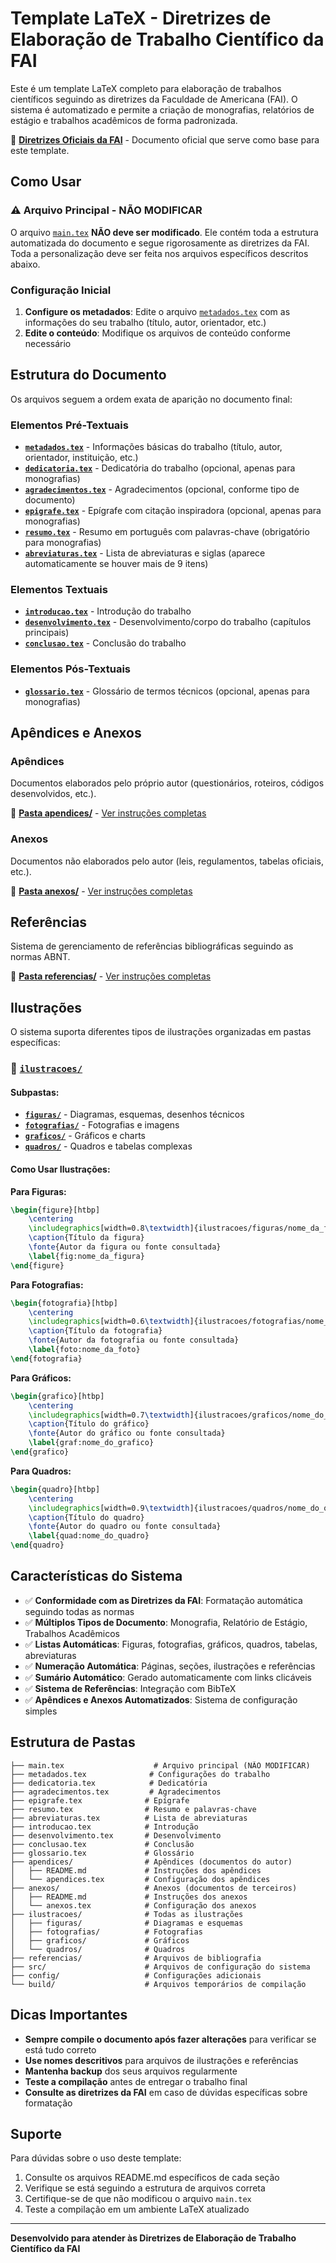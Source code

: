 # Template LaTeX - Diretrizes de Elaboração de Trabalho Científico da FAI

Este é um template LaTeX completo para elaboração de trabalhos científicos seguindo as diretrizes da Faculdade de Americana (FAI). O sistema é automatizado e permite a criação de monografias, relatórios de estágio e trabalhos acadêmicos de forma padronizada.

📖 **[Diretrizes Oficiais da FAI](pdf/Diretrizes%20para%20elaboração%20de%20trabalhos%20científicos%20-%20Padrão%20ABNT%20e%20adaptação%20às%20normas%20institucionais%20da%20FAI%208a%20Edição.pdf)** - Documento oficial que serve como base para este template.

## Como Usar

### ⚠️ Arquivo Principal - NÃO MODIFICAR
O arquivo [`main.tex`](main.tex) **NÃO deve ser modificado**. Ele contém toda a estrutura automatizada do documento e segue rigorosamente as diretrizes da FAI. Toda a personalização deve ser feita nos arquivos específicos descritos abaixo.

### Configuração Inicial
1. **Configure os metadados**: Edite o arquivo [`metadados.tex`](metadados.tex) com as informações do seu trabalho (título, autor, orientador, etc.)
2. **Edite o conteúdo**: Modifique os arquivos de conteúdo conforme necessário

## Estrutura do Documento

Os arquivos seguem a ordem exata de aparição no documento final:

### Elementos Pré-Textuais
- **[`metadados.tex`](metadados.tex)** - Informações básicas do trabalho (título, autor, orientador, instituição, etc.)
- **[`dedicatoria.tex`](dedicatoria.tex)** - Dedicatória do trabalho (opcional, apenas para monografias)
- **[`agradecimentos.tex`](agradecimentos.tex)** - Agradecimentos (opcional, conforme tipo de documento)
- **[`epigrafe.tex`](epigrafe.tex)** - Epígrafe com citação inspiradora (opcional, apenas para monografias)
- **[`resumo.tex`](resumo.tex)** - Resumo em português com palavras-chave (obrigatório para monografias)
- **[`abreviaturas.tex`](abreviaturas.tex)** - Lista de abreviaturas e siglas (aparece automaticamente se houver mais de 9 itens)

### Elementos Textuais
- **[`introducao.tex`](introducao.tex)** - Introdução do trabalho
- **[`desenvolvimento.tex`](desenvolvimento.tex)** - Desenvolvimento/corpo do trabalho (capítulos principais)
- **[`conclusao.tex`](conclusao.tex)** - Conclusão do trabalho

### Elementos Pós-Textuais
- **[`glossario.tex`](glossario.tex)** - Glossário de termos técnicos (opcional, apenas para monografias)

## Apêndices e Anexos

### Apêndices
Documentos elaborados pelo próprio autor (questionários, roteiros, códigos desenvolvidos, etc.).

📁 **[Pasta apendices/](apendices/)** - [Ver instruções completas](apendices/README.md)

### Anexos
Documentos não elaborados pelo autor (leis, regulamentos, tabelas oficiais, etc.).

📁 **[Pasta anexos/](anexos/)** - [Ver instruções completas](anexos/README.md)

## Referências

Sistema de gerenciamento de referências bibliográficas seguindo as normas ABNT.

📁 **[Pasta referencias/](referencias/)** - [Ver instruções completas](referencias/README.md)

## Ilustrações

O sistema suporta diferentes tipos de ilustrações organizadas em pastas específicas:

### 📁 [`ilustracoes/`](ilustracoes/)

#### Subpastas:
- **[`figuras/`](ilustracoes/figuras/)** - Diagramas, esquemas, desenhos técnicos
- **[`fotografias/`](ilustracoes/fotografias/)** - Fotografias e imagens
- **[`graficos/`](ilustracoes/graficos/)** - Gráficos e charts
- **[`quadros/`](ilustracoes/quadros/)** - Quadros e tabelas complexas

#### Como Usar Ilustrações:

**Para Figuras:**
```latex
\begin{figure}[htbp]
    \centering
    \includegraphics[width=0.8\textwidth]{ilustracoes/figuras/nome_da_figura.png}
    \caption{Título da figura}
    \fonte{Autor da figura ou fonte consultada}
    \label{fig:nome_da_figura}
\end{figure}
```

**Para Fotografias:**
```latex
\begin{fotografia}[htbp]
    \centering
    \includegraphics[width=0.6\textwidth]{ilustracoes/fotografias/nome_da_foto.jpg}
    \caption{Título da fotografia}
    \fonte{Autor da fotografia ou fonte consultada}
    \label{foto:nome_da_foto}
\end{fotografia}
```

**Para Gráficos:**
```latex
\begin{grafico}[htbp]
    \centering
    \includegraphics[width=0.7\textwidth]{ilustracoes/graficos/nome_do_grafico.png}
    \caption{Título do gráfico}
    \fonte{Autor do gráfico ou fonte consultada}
    \label{graf:nome_do_grafico}
\end{grafico}
```

**Para Quadros:**
```latex
\begin{quadro}[htbp]
    \centering
    \includegraphics[width=0.9\textwidth]{ilustracoes/quadros/nome_do_quadro.png}
    \caption{Título do quadro}
    \fonte{Autor do quadro ou fonte consultada}
    \label{quad:nome_do_quadro}
\end{quadro}
```

## Características do Sistema

- ✅ **Conformidade com as Diretrizes da FAI**: Formatação automática seguindo todas as normas
- ✅ **Múltiplos Tipos de Documento**: Monografia, Relatório de Estágio, Trabalhos Acadêmicos
- ✅ **Listas Automáticas**: Figuras, fotografias, gráficos, quadros, tabelas, abreviaturas
- ✅ **Numeração Automática**: Páginas, seções, ilustrações e referências
- ✅ **Sumário Automático**: Gerado automaticamente com links clicáveis
- ✅ **Sistema de Referências**: Integração com BibTeX
- ✅ **Apêndices e Anexos Automatizados**: Sistema de configuração simples

## Estrutura de Pastas

```
├── main.tex                    # Arquivo principal (NÃO MODIFICAR)
├── metadados.tex              # Configurações do trabalho
├── dedicatoria.tex            # Dedicatória
├── agradecimentos.tex         # Agradecimentos
├── epigrafe.tex              # Epígrafe
├── resumo.tex                # Resumo e palavras-chave
├── abreviaturas.tex          # Lista de abreviaturas
├── introducao.tex            # Introdução
├── desenvolvimento.tex       # Desenvolvimento
├── conclusao.tex             # Conclusão
├── glossario.tex             # Glossário
├── apendices/                # Apêndices (documentos do autor)
│   ├── README.md             # Instruções dos apêndices
│   └── apendices.tex         # Configuração dos apêndices
├── anexos/                   # Anexos (documentos de terceiros)
│   ├── README.md             # Instruções dos anexos
│   └── anexos.tex            # Configuração dos anexos
├── ilustracoes/              # Todas as ilustrações
│   ├── figuras/              # Diagramas e esquemas
│   ├── fotografias/          # Fotografias
│   ├── graficos/             # Gráficos
│   └── quadros/              # Quadros
├── referencias/              # Arquivos de bibliografia
├── src/                      # Arquivos de configuração do sistema
├── config/                   # Configurações adicionais
└── build/                    # Arquivos temporários de compilação
```

## Dicas Importantes

- **Sempre compile o documento após fazer alterações** para verificar se está tudo correto
- **Use nomes descritivos** para arquivos de ilustrações e referências
- **Mantenha backup** dos seus arquivos regularmente
- **Teste a compilação** antes de entregar o trabalho final
- **Consulte as diretrizes da FAI** em caso de dúvidas específicas sobre formatação

## Suporte

Para dúvidas sobre o uso deste template:
1. Consulte os arquivos README.md específicos de cada seção
2. Verifique se está seguindo a estrutura de arquivos correta
3. Certifique-se de que não modificou o arquivo `main.tex`
4. Teste a compilação em um ambiente LaTeX atualizado

---

**Desenvolvido para atender às Diretrizes de Elaboração de Trabalho Científico da FAI**
